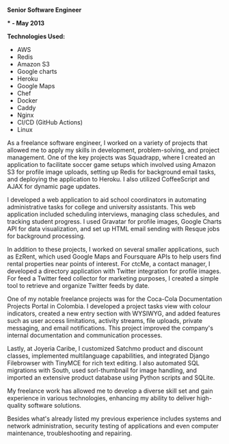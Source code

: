 **Senior Software Engineer**

**\* - May 2013**

**Technologies Used:**

- AWS
- Redis
- Amazon S3
- Google charts
- Heroku
- Google Maps
- Chef
- Docker
- Caddy
- Nginx
- CI/CD (GitHub Actions)
- Linux

As a freelance software engineer, I worked on a variety of projects that allowed me to apply my skills in development, problem-solving, and project management. One of the key projects was Squadrapp, where I created an application to facilitate soccer game setups which involved using Amazon S3 for profile image uploads, setting up Redis for background email tasks, and deploying the application to Heroku. I also utilized CoffeeScript and AJAX for dynamic page updates.

I developed a web application to aid school coordinators in automating administrative tasks for college and university assistants. This web application included scheduling interviews, managing class schedules, and tracking student progress. I used Gravatar for profile images, Google Charts API for data visualization, and set up HTML email sending with Resque jobs for background processing.

In addition to these projects, I worked on several smaller applications, such as EzRent, which used Google Maps and Foursquare APIs to help users find rental properties near points of interest. For ctcMe, a contact manager, I developed a directory application with Twitter integration for profile images. For feed a Twitter feed collector for marketing purposes, I created a simple tool to retrieve and organize Twitter feeds by date.

One of my notable freelance projects was for the Coca-Cola Documentation Projects Portal in Colombia. I developed a project tasks view with colour indicators, created a new entry section with WYSIWYG, and added features such as user access limitations, activity streams, file uploads, private messaging, and email notifications. This project improved the company's internal documentation and communication processes.

Lastly, at Joyeria Caribe, I customized Satchmo product and discount classes, implemented multilanguage capabilities, and integrated Django Filebrowser with TinyMCE for rich text editing. I also automated SQL migrations with South, used sorl-thumbnail for image handling, and imported an extensive product database using Python scripts and SQLite.

My freelance work has allowed me to develop a diverse skill set and gain experience in various technologies, enhancing my ability to deliver high-quality software solutions.

Besides what's already listed my previous experience includes systems and network administration, security testing of applications and even computer maintenance, troubleshooting and repairing.
